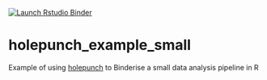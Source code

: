 <!-- badges: start -->
[![Launch Rstudio Binder](http://mybinder.org/badge_logo.svg)](https://mybinder.org/v2/gh/kaedonkers/holepunch_example_small/master?urlpath=rstudio)
<!-- badges: end -->

# holepunch_example_small
Example of using [holepunch](https://github.com/karthik/holepunch) to Binderise a small data analysis pipeline in R
